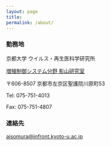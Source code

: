 ```yaml
---
layout: page
title: 
permalink: /about/
---
```


### 勤務地

京都大学 ウイルス・再生医科学研究所

[増殖制御システム分野 影山研究室](http://www.infront.kyoto-u.ac.jp/ex_ivr/Lab/Kageyama/index.html)

〒606-8507 京都市左京区聖護院川原町53

Tel: 075-751-4013

Fax: 075-751-4807 

### 連絡先

[aisomura@infront.kyoto-u.ac.jp](mailto:aisomura@infront.kyoto-u.ac.jp)
